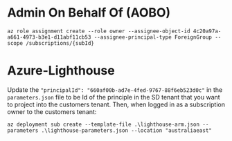 
# Admin On Behalf Of (AOBO)

`az role assignment create --role owner --assignee-object-id 4c20a97a-a661-4973-b3e1-d11abf11cb53 --assignee-principal-type ForeignGroup --scope /subscriptions/{subId}`


# Azure-Lighthouse

Update the `"principalId": "660af00b-ad7e-4fed-9767-88f6eb523d0c"` in the `parameters.json` file to be Id of the principle in the SD tenant that you want to project into the customers tenant. Then, when logged in as a subscription owner to the customers tenant:

`az deployment sub create --template-file .\lighthouse-arm.json --parameters .\lighthouse-parameters.json --location "australiaeast"`
